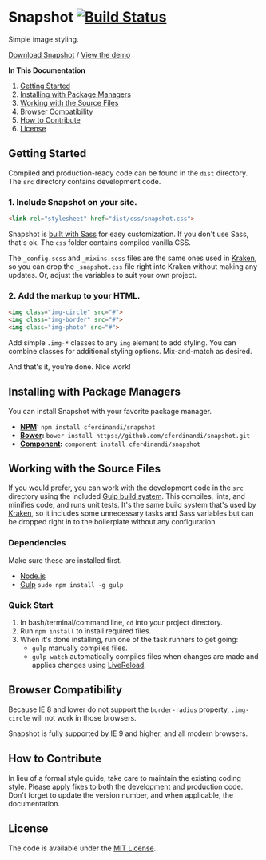 # Snapshot [![Build Status](https://travis-ci.org/cferdinandi/snapshot.svg)](https://travis-ci.org/cferdinandi/snapshot)
Simple image styling.

[Download Snapshot](https://github.com/cferdinandi/snapshot/archive/master.zip) / [View the demo](http://cferdinandi.github.io/snapshot/)

**In This Documentation**

1. [Getting Started](#getting-started)
2. [Installing with Package Managers](#installing-with-package-managers)
3. [Working with the Source Files](#working-with-the-source-files)
4. [Browser Compatibility](#browser-compatibility)
5. [How to Contribute](#how-to-contribute)
6. [License](#license)



## Getting Started

Compiled and production-ready code can be found in the `dist` directory. The `src` directory contains development code.

### 1. Include Snapshot on your site.

```html
<link rel="stylesheet" href="dist/css/snapshot.css">
```

Snapshot is [built with Sass](http://sass-lang.com/) for easy customization. If you don't use Sass, that's ok. The `css` folder contains compiled vanilla CSS.

The `_config.scss` and `_mixins.scss` files are the same ones used in [Kraken](http://cferdinandi.github.io/kraken/), so you can drop the `_snapshot.css` file right into Kraken without making any updates. Or, adjust the variables to suit your own project.

### 2. Add the markup to your HTML.

```html
<img class="img-circle" src="#">
<img class="img-border" src="#">
<img class="img-photo" src="#">
```

Add simple `.img-*` classes to any `img` element to add styling. You can combine classes for additional styling options. Mix-and-match as desired.

And that's it, you're done. Nice work!



## Installing with Package Managers

You can install Snapshot with your favorite package manager.

* **[NPM](https://www.npmjs.org/):** `npm install cferdinandi/snapshot`
* **[Bower](http://bower.io/):** `bower install https://github.com/cferdinandi/snapshot.git`
* **[Component](http://component.io/):** `component install cferdinandi/snapshot`



## Working with the Source Files

If you would prefer, you can work with the development code in the `src` directory using the included [Gulp build system](http://gulpjs.com/). This compiles, lints, and minifies code, and runs unit tests. It's the same build system that's used by [Kraken](http://cferdinandi.github.io/kraken/), so it includes some unnecessary tasks and Sass variables but can be dropped right in to the boilerplate without any configuration.

### Dependencies
Make sure these are installed first.

* [Node.js](http://nodejs.org)
* [Gulp](http://gulpjs.com) `sudo npm install -g gulp`

### Quick Start

1. In bash/terminal/command line, `cd` into your project directory.
2. Run `npm install` to install required files.
3. When it's done installing, run one of the task runners to get going:
	* `gulp` manually compiles files.
	* `gulp watch` automatically compiles files when changes are made and applies changes using [LiveReload](http://livereload.com/).



## Browser Compatibility

Because IE 8 and lower do not support the `border-radius` property, `.img-circle` will not work in those browsers.

Snapshot is fully supported by IE 9 and higher, and all modern browsers.



## How to Contribute

In lieu of a formal style guide, take care to maintain the existing coding style. Please apply fixes to both the development and production code. Don't forget to update the version number, and when applicable, the documentation.



## License

The code is available under the [MIT License](LICENSE.md).